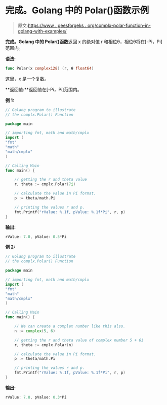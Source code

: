 # 完成。Golang 中的 Polar()函数示例

> 原文:[https://www . geesforgeks . org/complx-polar-function-in-golang-with-examples/](https://www.geeksforgeeks.org/complx-polar-function-in-golang-with-examples/)

**完成。Golang 中的 Polar()函数**返回 x 的绝对值 r 和相位θ，相位θ将在[-Pi，Pi]范围内。

**语法:**

```go
func Polar(x complex128) (r, θ float64)

```

这里，x 是一个复数。

**返回值:**返回值在[-Pi，Pi]范围内。

**例 1:**

```go
// Golang program to illustrate
// the complx.Polar() Function

package main

// importing fmt, math and math/cmplx
import (
"fmt"
"math"
"math/cmplx"
)

// Calling Main
func main() {

    // getting the r and theta value
    r, theta := cmplx.Polar(7i) 

    // calculate the value in Pi format.
    p := theta/math.Pi 

    // printing the values r and p.
    fmt.Printf("rValue: %.1f, pValue: %.1f*Pi", r, p) 
}
```

**输出:**

```go
rValue: 7.0, pValue: 0.5*Pi

```

**例 2:**

```go
// Golang program to illustrate
// the complx.Polar() Function

package main

// importing fmt, math and math/cmplx
import (
"fmt"
"math"
"math/cmplx"
)

// Calling Main
func main() {

    // We can create a complex number like this also.   
    n := complex(5, 6)

    // getting the r and theta value of complex number 5 + 6i
    r, theta := cmplx.Polar(n)

    // calculate the value in Pi format.
    p := theta/math.Pi 

    // printing the values r and p.
    fmt.Printf("rValue: %.1f, pValue: %.1f*Pi", r, p) 
}
```

**输出:**

```go
rValue: 7.8, pValue: 0.3*Pi

```